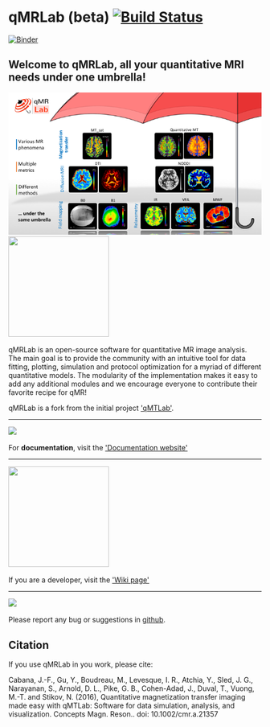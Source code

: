 # qMRLab (beta) [![Build Status](https://travis-ci.org/neuropoly/qMRLab.svg?branch=master)](https://travis-ci.org/neuropoly/qMRLab)
[![Binder](https://mybinder.org/badge.svg)](https://mybinder.org/v2/gh/neuropoly/qMRLab/bids?filepath=mt_sat_example.ipynb)


## Welcome to qMRLab, all your quantitative MRI needs under one umbrella!

<img src="qMRLab-intro.png" width="1000">

<img src="https://image.flaticon.com/icons/svg/504/504197.svg" width="200" height="200">

qMRLab is an open-source software for quantitative MR image analysis. The main goal
is to provide the community with an intuitive tool for data fitting, plotting, simulation and protocol optimization for a myriad of different quantitative models.
The modularity of the implementation makes it easy to add any additional modules and we encourage everyone to contribute their favorite recipe for qMR!

qMRLab is a fork from the initial project ['qMTLab'](https://github.com/neuropoly/qMTLab).  
***
![](https://media.readthedocs.com/corporate/img/header-logo.png)

For **documentation**, visit the ['Documentation website'](http://qmrlab.readthedocs.io/)

***

<img src="https://image.flaticon.com/icons/svg/249/249168.svg" width="200" height="200">


If you are a developer, visit the ['Wiki page'](https://github.com/neuropoly/qMRLab/wiki) 

***
![](https://leantesting.com/wp-content/uploads/2015/04/logo-email-e1430168687881.png)

Please report any bug or suggestions in [github](https://github.com/neuropoly/qMRLab/issues).
    

## Citation

If you use qMRLab in you work, please cite:

Cabana, J.-F., Gu, Y., Boudreau, M., Levesque, I. R., Atchia, Y., Sled, J. G., Narayanan, S., Arnold, D. L., Pike, G. B., Cohen-Adad, J., Duval, T., Vuong, M.-T. and Stikov, N. (2016), Quantitative magnetization transfer imaging made easy with qMTLab: Software for data simulation, analysis, and visualization. Concepts Magn. Reson.. doi: 10.1002/cmr.a.21357

